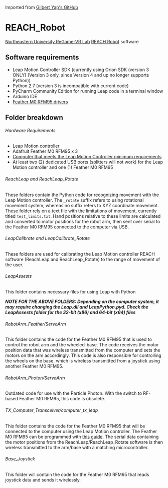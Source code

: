 Imported from [Gilbert Yap's GitHub](https://github.com/gilbertyap/REACH_Robot)

# REACH_Robot
[Northeastern University ReGame-VR Lab](http://www.northeastern.edu/regamevrlab/) [REACH Robot](https://www.northeastern.edu/rise/presentations/motion-capture-based-robotic-interfaces-enhance-engagement-adherence-pediatric-rehabilitation/) software

## Software requirements
- Leap Motion Controller SDK (currently using Orion SDK (version 3 ONLY) (Version 3 only, since Version 4 and up no longer supports Python))
- Python 2.7 (version 3 is incompatible with current code)
- PyCharm Community Edition for running Leap code in a terminal window
- Arduino IDE
- [Feather M0 RFM95 drivers](https://learn.adafruit.com/adafruit-feather-m0-radio-with-RFM95-packet-radio/setup)

## Folder breakdown

###### Hardware Requirements
- Leap Motion controller
- Adafruit Feather M0 RFM95 x 3
- [Computer that meets the Leap Motion Controller minimum requirements](https://support.leapmotion.com/hc/en-us/articles/223783668-What-are-the-system-requirements-)
- At least two (2) dedicated USB ports (splitters will not work) for the Leap Motion controller and one (1) Feather M0 RFM95

###### ReachLeap and ReachLeap_Rotate
These folders contain the Python code for recognizing movement with the Leap Motion controller. The ```_rotate``` suffix refers to using rotational movement system, whereas no suffix refers to XYZ coordinate movement. These folder rely on a text file with the limitations of movement, currently titled ```test_limits.txt```. Hand positions relative to these limits are calculated and converted to motor positions for the robot arm, then sent over serial to the Feather M0 RFM95 connected to the computer via USB.

###### LeapCalibrate and LeapCalibrate_Rotate
These folders are used for calibrating the Leap Motion controller REACH software (ReachLeap and ReachLeap_Rotate) to the range of movement of the user.

###### LeapAssests
This folder contains necessary files for using Leap with Python

**_NOTE FOR THE ABOVE FOLDERS: Depending on the computer system, it may require changing the Leap.dll and LeapPython.pyd. Check the LeapAssests folder for the 32-bit (x86) and 64-bit (x64) files_**

###### RobotArm_Feather/ServoArm
This folder contains the code for the Feather M0 RFM95 that is used to control the robot arm and the wheeled-base. The code receives the motor position data that was wireless transmitted from the computer and sets the motors on the arm accordingly. This code is also responsible for controlling the wheels on the base, which is wireless transmitted from a joystick using another Feather M0 RFM95.

###### RobotArm_Photon/ServoArm
Outdated code for use with the Particle Photon. With the switch to RF-based Feather M0 RFM95, this code is obsolete.

###### TX_Computer_Transceiver/computer_tx_leap
This folder contains the code for the Feather M0 RFM95 that will be connected to the computer using the Leap Motion controller. The Feather M0 RFM95 can be programmed with [this guide](https://learn.adafruit.com/adafruit-feather-m0-radio-with-RFM95-packet-radio/using-with-arduino-ide). The serial data containing the motor positions from the ReachLeap/ReachLeap_Rotate software is then wireless transmitted to the arm/base with a matching microcontroller.

###### Base_Joystick
This folder will contain the code for the Feather M0 RFM95 that reads joystick data and sends it wirelessly.
